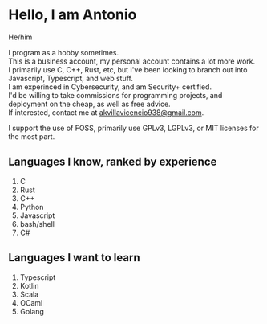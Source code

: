 # Hello, I am Antonio

He/him

I program as a hobby sometimes. \
This is a business account, my personal account contains a lot more work. \
I primarily use C, C++, Rust, etc, but I've been looking to branch out into Javascript, Typescript, and web stuff. \
I am experinced in Cybersecurity, and am Security+ certified. \
I'd be willing to take commissions for programming projects, and deployment on the cheap, as well as free advice. \
If interested, contact me at akvillavicencio938@gmail.com.

I support the use of FOSS, primarily use GPLv3, LGPLv3, or MIT licenses for the most part.

## Languages I know, ranked by experience

1. C
2. Rust
3. C++
4. Python
5. Javascript
6. bash/shell
7. C#

## Languages I want to learn

1. Typescript
2. Kotlin
3. Scala
4. OCaml
5. Golang
